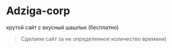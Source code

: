 # Adziga-corp
крутой сайт с вкусный шашлык (бесплатно)


> Сделаем сайт за не определенное количество времени)

